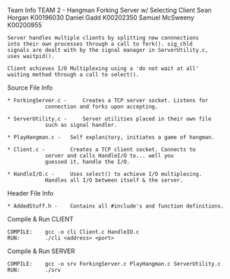 Team Info
	TEAM 2 - Hangman Forking Server w/ Selecting Client
		Sean Horgan		K00196030
		Daniel Gadd 		K00202350
		Samuel McSweeny 	K00200955

	Server handles multiple clients by splitting new connnections
	into their own processes through a call to fork(). sig_chld
	signals are dealt with by the signal manager in ServerUtility.c,
	uses waitpid().

	Client achieves I/O Multiplexing using a 'do not wait at all'
	waiting method through a call to select().

Source File Info

	* ForkingServer.c - 	Creates a TCP server socket. Listens for 
				connection and forks upon accepting.

	* ServerUtility.c - 	Server utilities placed in their own file
				such as signal handler.

	* PlayHangman.c -	Self explanitory, initiates a game of hangman.

	* Client.c - 		Creates a TCP client socket. Connects to
				server and calls HandleI/O to... well you
				guessed it, handle the I/O.

	* HandleI/O.c - 	Uses select() to achieve I/O multiplexing.
				Handles all I/O between itself & the server.

Header File Info
	
	* AddedStuff.h - 	Contains all #include's and function definitions.

Compile & Run CLIENT

	COMPILE:	gcc -o cli Client.c HandleIO.c
	RUN:		./cli <address> <port>


Compile & Run SERVER


	COMPILE: 	gcc -o srv ForkingServer.c PlayHangman.c ServerUtility.c
	RUN:		./srv


